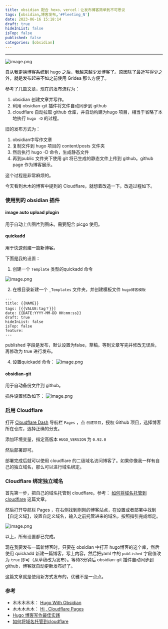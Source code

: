 ```yaml
---
title: obsidian 配合 hexo、vercel：让发布博客简单到不可思议
tags: [obsidian,博客发布,'#Fleeting_N']
date: 2023-06-16 15:18:14
draft: true
hideInList: false
isTop: false
published: false
categories: [obsidian]
---
```


------
 

![image.png](https://s2.loli.net/2023/03/18/WzmvgDcoRysPAhi.png)

自从我更换博客系统到 hugo 之后，我越来越少发博客了。原因除了最近写得少之外，就是发布起来不如之前使用 Gridea 那么方便了。

参考了几篇文章，现在的发布流程为：

1.  obsidian 创建文章并写作。
2.  利用 obsidian-git 插件将文件自动同步到 github
3.  cloudflare 自动拉取 github 仓库，并自动构建为hugo 项目，相当于省略了本地执行 `hugo -D` 的过程。

旧的发布方式为：

1.  obsidian中写作文章
2.  复制文件到 hugo 项目的 content/posts 文件夹
3.  然后执行 hugo -D 命令，生成静态文件
4.  再到public 文件夹下使用 git 将已生成的静态文件上传到 github。github page 作为博客展示。

这个过程是非常麻烦的。

今天看到木木的博客中提到的 Cloudflare，就想着改造一下。改造过程如下。

### 使用到的 obsidian 插件

#### image auto upload plugin

用于自动上传图片到图床。需要配合 picgo 使用。

#### quickadd

用于快速创建一篇新博客。

下面是我的设置：

1.  创建一个 `Template` 类型的quickadd 命令

![image.png](https://s2.loli.net/2023/03/11/HXaVj2uZneSE9l6.png)

2.  在根目录新建一个 `_Templates` 文件夹，并创建模板文件 `hugo博客模板`

```auto
---
title: {{NAME}}
tags: [{{VALUE:tag？}}]
date: {{DATE:YYYY-MM-DD HH:mm:ss}}
draft: true
hideInList: false
isTop: false
feature: 
---
```

published 字段是发布，默认设置为false，草稿。等到文章写完并修改无误后，再修改为 true 进行发布。

4.  设置quickadd 命令： ![image.png](https://s2.loli.net/2023/03/11/Z9BDtVHJr2uaIyq.png)

#### obsidian-git

用于自动备份文件到 github。

插件设置修改如下： ![image.png](https://s2.loli.net/2023/03/11/cxTJiutPEfkHFW8.png)

### 启用 Cloudflare

打开 [Cloudflare Dash](https://dash.cloudflare.com/) 导航栏 `Pages` ，点 `创建项目`，授权 Github 项目，选择博客所在仓库，选择正确的分支。

添加环境变量，指定高版本 `HUGO_VERSION` 为 `0.92.0`

然后部署即可。

部署完成后就可以使用 cloudflare 的二级域名访问博客了。如果你像我一样有自己的独立域名，那么可以进行域名绑定。

### Cloudflare 绑定独立域名

首先第一步，把自己的域名托管到 cloudflare。参考： [如何将域名托管到cloudflare](https://www.back2me.cn/skills/cloudflare.html) 这篇文章。

然后打开导航栏 Pages ，在右侧找到刚刚的博客站点，在设置或者部署中找到 【自定义域】，设置自定义域名，输入之前托管进来的域名，按照指引完成绑定。

![image.png](https://s2.loli.net/2023/03/11/mToq84ZpMhFjyGN.png)

以上，所有设置都已完成。

现在我要发布一篇新博客时，只要在 obsidian 中打开 hugo博客的这个库，然后使用 quickadd 新建一篇博客，写上内容，然后把yaml 中的 `published` 字段值改为 `true` 即可（从草稿改为发布）。等待3分钟后 obsidian-git 插件自动同步到 github，博客就自动更新发布好了。

这篇文章就是使用新方式发布的，优雅不是一点点。

### 参考

+   木木木木木： [Hugo With Obsidian](https://immmmm.com/hugo-with-obsidian/)
+   木木木木木： [Hi , Cloudflare Pages](https://immmmm.com/hi-cloudflare/)
+   [Hugo 博客写作最佳实践](https://blog.zhangyingwei.com/posts/2022m4d11h19m42s28/)
+   [如何将域名托管到cloudflare](https://www.back2me.cn/skills/cloudflare.html)